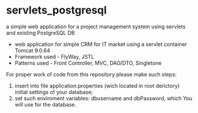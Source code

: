 # servlets_postgresql
a simple web application for a project management system using servlets and existing PostgreSQL DB
-	web application for simple CRM for IT market using a servlet container Tomcat 9.0.64
- Framework used - FlyWay, JSTL
-	Patterns used - Front Controller, MVC, DAO/DTO, Singletone

For proper work of code from this repository please make such steps:
1. insert into file application.properties (wich located in root derictory) initial settings of your database;
2. set such enviroment variables: dbusername and dbPassword, which You will use for the database.
